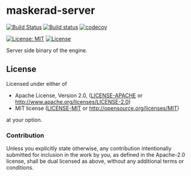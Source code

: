 # maskerad-server

[![Build Status](https://travis-ci.org/Maskerad-rs/maskerad-server.svg?branch=master)](https://travis-ci.org/Maskerad-rs/maskerad-server)
[![Build status](https://ci.appveyor.com/api/projects/status/s9dnn9w5uxxcyggr?svg=true)](https://ci.appveyor.com/project/Malkaviel/maskerad-server)
[![codecov](https://codecov.io/gh/Maskerad-rs/maskerad-server/branch/master/graph/badge.svg)](https://codecov.io/gh/Maskerad-rs/maskerad-server)

[![License: MIT](https://img.shields.io/badge/License-MIT-yellow.svg)](https://opensource.org/licenses/MIT)
[![License](https://img.shields.io/badge/License-Apache%202.0-blue.svg)](https://opensource.org/licenses/Apache-2.0)

Server side binary of the engine.

## License

Licensed under either of

 * Apache License, Version 2.0, ([LICENSE-APACHE](LICENSE-APACHE) or http://www.apache.org/licenses/LICENSE-2.0)
 * MIT license ([LICENSE-MIT](LICENSE-MIT) or http://opensource.org/licenses/MIT)

at your option.

### Contribution

Unless you explicitly state otherwise, any contribution intentionally submitted
for inclusion in the work by you, as defined in the Apache-2.0 license, shall be dual licensed as above, without any
additional terms or conditions.